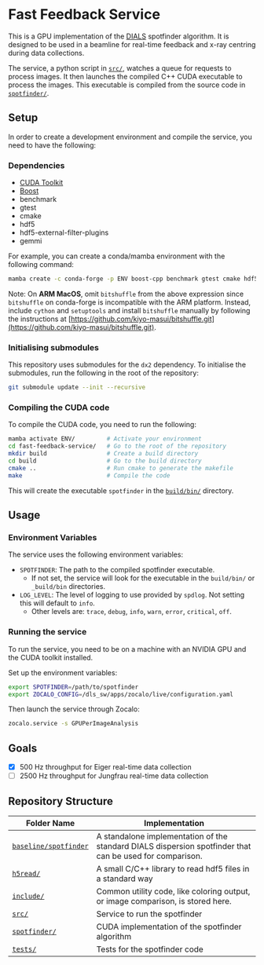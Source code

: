 # Fast Feedback Service
This is a GPU implementation of the [DIALS](https://dials.github.io/) spotfinder algorithm. It is designed to be used in a beamline for real-time feedback and x-ray centring during data collections.

The service, a python script in [`src/`], watches a queue for requests to process images. It then launches the compiled C++ CUDA executable to process the images. This executable is compiled from the source code in [`spotfinder/`].

## Setup
In order to create a development environment and compile the service, you need to have the following:

### Dependencies
- [CUDA Toolkit](https://developer.nvidia.com/cuda-downloads)
- [Boost](https://www.boost.org/)
- benchmark
- gtest
- cmake
- hdf5
- hdf5-external-filter-plugins
- gemmi

For example, you can create a conda/mamba environment with the following command:
```bash
mamba create -c conda-forge -p ENV boost-cpp benchmark gtest cmake hdf5 hdf5-external-filter-plugins compilers bitshuffle spdlog gemmi
```
Note: On **ARM MacOS**, omit `bitshuffle` from the above expression since `bitshuffle` on conda-forge is incompatible with the ARM platform. Instead, include `cython` and `setuptools` and install `bitshuffle` manually by following the instructions at [https://github.com/kiyo-masui/bitshuffle.git](https://github.com/kiyo-masui/bitshuffle.git).

### Initialising submodules
This repository uses submodules for the `dx2` dependency. To initialise the submodules, run the following in the root of the repository:
```bash
git submodule update --init --recursive
```

### Compiling the CUDA code
To compile the CUDA code, you need to run the following:
```bash
mamba activate ENV/         # Activate your environment
cd fast-feedback-service/   # Go to the root of the repository
mkdir build                 # Create a build directory
cd build                    # Go to the build directory
cmake ..                    # Run cmake to generate the makefile
make                        # Compile the code
```
This will create the executable `spotfinder` in the [`build/bin/`] directory.

## Usage
### Environment Variables
The service uses the following environment variables:
- `SPOTFINDER`: The path to the compiled spotfinder executable.
  - If not set, the service will look for the executable in the `build/bin/` or `_build/bin` directories.
- `LOG_LEVEL`: The level of logging to use provided by `spdlog`. Not setting this will default to `info`.
  - Other levels are: `trace`, `debug`, `info`, `warn`, `error`, `critical`, `off`.

### Running the service
To run the service, you need to be on a machine with an NVIDIA GPU and the CUDA toolkit installed.

Set up the environment variables:
```bash
export SPOTFINDER=/path/to/spotfinder
export ZOCALO_CONFIG=/dls_sw/apps/zocalo/live/configuration.yaml
```
Then launch the service through Zocalo:
```bash
zocalo.service -s GPUPerImageAnalysis
```

## Goals
- [x] 500 Hz throughput for Eiger real-time data collection
- [ ] 2500 Hz throughput for Jungfrau real-time data collection

## Repository Structure
| Folder Name       | Implementation                                             |
| -------------     | ---------------------------------------------------------- |
| [`baseline/spotfinder`]     | A standalone implementation of the standard DIALS dispersion spotfinder that can be used for comparison. |
| [`h5read/`]       | A small C/C++ library to read hdf5 files in a standard way |
| [`include/`]      | Common utility code, like coloring output, or image comparison, is stored here. |
| [`src/`]          | Service to run the spotfinder |
| [`spotfinder/`]   | CUDA implementation of the spotfinder algorithm |
| [`tests/`]        | Tests for the spotfinder code |

[`src/`]: src/
[`spotfinder/`]: spotfinder/
[`build/bin/`]: build/bin/
[`baseline/spotfinder`]: baseline/spotfinder
[`h5read/`]: h5read/
[`include/`]: include/
[`tests/`]: tests/
